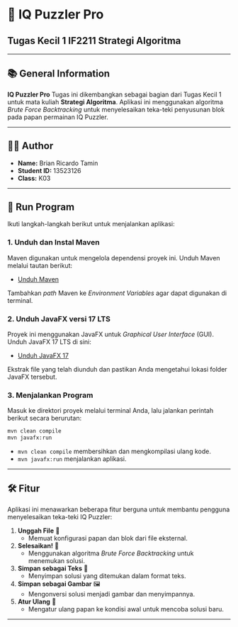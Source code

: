 # 🎯 IQ Puzzler Pro
## Tugas Kecil 1 IF2211 Strategi Algoritma

---

## 📚 General Information
**IQ Puzzler Pro** Tugas ini dikembangkan sebagai bagian dari Tugas Kecil 1 untuk mata kuliah **Strategi Algoritma**. Aplikasi ini menggunakan algoritma *Brute Force Backtracking* untuk menyelesaikan teka-teki penyusunan blok pada papan permainan IQ Puzzler.

---

## 👨‍💻 Author
- **Name:** Brian Ricardo Tamin
- **Student ID:** 13523126
- **Class:** K03

---

## 🚀 Run Program
Ikuti langkah-langkah berikut untuk menjalankan aplikasi:

### 1. **Unduh dan Instal Maven**  
Maven digunakan untuk mengelola dependensi proyek ini. Unduh Maven melalui tautan berikut:  
- [Unduh Maven](https://maven.apache.org/download.cgi)  

Tambahkan *path* Maven ke *Environment Variables* agar dapat digunakan di terminal.

### 2. **Unduh JavaFX versi 17 LTS**  
Proyek ini menggunakan JavaFX untuk *Graphical User Interface* (GUI). Unduh JavaFX 17 LTS di sini:  
- [Unduh JavaFX 17](https://gluonhq.com/products/javafx/)  

Ekstrak file yang telah diunduh dan pastikan Anda mengetahui lokasi folder JavaFX tersebut.

### 3. **Menjalankan Program**  
Masuk ke direktori proyek melalui terminal Anda, lalu jalankan perintah berikut secara berurutan:  
```bash
mvn clean compile
mvn javafx:run

```
- `mvn clean compile` membersihkan dan mengkompilasi ulang kode.  
- `mvn javafx:run` menjalankan aplikasi.  

---


## 🛠️ Fitur  
Aplikasi ini menawarkan beberapa fitur berguna untuk membantu pengguna menyelesaikan teka-teki IQ Puzzler:

1. **Unggah File** 📁  
   - Memuat konfigurasi papan dan blok dari file eksternal.  
2. **Selesaikan!** 🧩  
   - Menggunakan algoritma *Brute Force Backtracking* untuk menemukan solusi.  
3. **Simpan sebagai Teks** 📝  
   - Menyimpan solusi yang ditemukan dalam format teks.  
4. **Simpan sebagai Gambar** 🖼️  
   - Mengonversi solusi menjadi gambar dan menyimpannya.  
5. **Atur Ulang** 🔄  
   - Mengatur ulang papan ke kondisi awal untuk mencoba solusi baru. 
---
